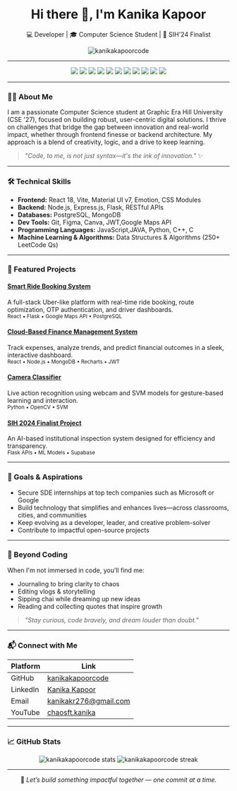 <h1 align="center">Hi there 👋, I'm Kanika Kapoor</h1>
<p align="center">
  💻 Developer | 🎓 Computer Science Student | 🏅 SIH'24 Finalist  
</p>

<p align="center">
  <img src="https://komarev.com/ghpvc/?username=kanikakapoorcode&label=Profile%20views&color=0e75b6&style=flat" alt="kanikakapoorcode" />
</p>

---

<p align="center">
  <img src="https://img.shields.io/badge/Java-ED8B00?style=for-the-badge&logo=java&logoColor=white"/>
  <img src="https://img.shields.io/badge/LeetCode-000000?style=for-the-badge&logo=LeetCode&logoColor=#d16c06"/>
  <img src="https://img.shields.io/badge/-JavaScript-F7DF1E?logo=javascript&logoColor=black&style=for-the-badge" />
  <img src="https://img.shields.io/badge/-JavaScript-F7DF1E?logo=javascript&logoColor=black&style=for-the-badge" />
  <img src="https://img.shields.io/badge/-Python-3776AB?logo=python&logoColor=white&style=for-the-badge" />
  <img src="https://img.shields.io/badge/-C++-00599C?logo=c%2B%2B&logoColor=white&style=for-the-badge" />
  <img src="https://img.shields.io/badge/-React-61DAFB?logo=react&logoColor=black&style=for-the-badge" />
  <img src="https://img.shields.io/badge/-Node.js-339933?logo=node.js&logoColor=white&style=for-the-badge" />
  <img src="https://img.shields.io/badge/-Flask-000000?logo=flask&logoColor=white&style=for-the-badge" />
  <img src="https://img.shields.io/badge/-PostgreSQL-4169E1?logo=postgresql&logoColor=white&style=for-the-badge" />
  <img src="https://img.shields.io/badge/-MongoDB-47A248?logo=mongodb&logoColor=white&style=for-the-badge" />
</p>

---

### 👩‍💻 About Me

I am a passionate Computer Science student at Graphic Era Hill University (CSE '27), focused on building robust, user-centric digital solutions. I thrive on challenges that bridge the gap between innovation and real-world impact, whether through frontend finesse or backend architecture. My approach is a blend of creativity, logic, and a drive to keep learning.

> _"Code, to me, is not just syntax—it's the ink of innovation."_ ✨

---

### 🛠️ Technical Skills

- **Frontend:** React 18, Vite, Material UI v7, Emotion, CSS Modules  
- **Backend:** Node.js, Express.js, Flask, RESTful APIs  
- **Databases:** PostgreSQL, MongoDB
- **Dev Tools:** Git, Figma, Canva, JWT,Google Maps API 
- **Programming Languages:** JavaScript,JAVA, Python, C++, C  
- **Machine Learning & Algorithms:** Data Structures & Algorithms (250+ LeetCode Qs)  

---

### 🚀 Featured Projects

#### [Smart Ride Booking System](https://github.com/kanikakapoorcode/SmartRide-Frontend)
A full-stack Uber-like platform with real-time ride booking, route optimization, OTP authentication, and driver dashboards.  
<sub>React • Flask • Google Maps API • PostgreSQL</sub>

#### [Cloud-Based Finance Management System](https://github.com/kanikakapoorcode/cloud-based-finance-management-system)
Track expenses, analyze trends, and predict financial outcomes in a sleek, interactive dashboard.  
<sub>React • Node.js • MongoDB • Recharts • JWT</sub>

#### [Camera Classifier](https://github.com/kanikakapoorcode/Camera-Classifier)
Live action recognition using webcam and SVM models for gesture-based learning and interaction.  
<sub>Python • OpenCV • SVM</sub>

#### [SIH 2024 Finalist Project](https://github.com/kanikakapoorcode/SIH-2024-MAIN)
An AI-based institutional inspection system designed for efficiency and transparency.  
<sub>Flask APIs • ML Models • Supabase</sub>

---

### 🎯 Goals & Aspirations

- Secure SDE internships at top tech companies such as Microsoft or Google  
- Build technology that simplifies and enhances lives—across classrooms, cities, and communities  
- Keep evolving as a developer, leader, and creative problem-solver  
- Contribute to impactful open-source projects

---

### 🌱 Beyond Coding

When I'm not immersed in code, you’ll find me:
- Journaling to bring clarity to chaos  
- Editing vlogs & storytelling  
- Sipping chai while dreaming up new ideas  
- Reading and collecting quotes that inspire growth  

> _"Stay curious, code bravely, and dream louder than doubt."_

---

### 📬 Connect with Me

| Platform   | Link |
|------------|------|
| GitHub     | [kanikakapoorcode](https://github.com/kanikakapoorcode) |
| LinkedIn   | [Kanika Kapoor](https://linkedin.com/in/kanika-kapoor-532216286e) |
| Email      | kanikakr276@gmail.com |
| YouTube    | [chaosft.kanika](https://youtube.com/@ft.kanika_kapoor_27?si=QCWW9PDFnz3HkizC) |

---

### 📈 GitHub Stats

<p align="center">
  <img src="https://github-readme-stats.vercel.app/api?username=kanikakapoorcode&show_icons=true&theme=radical" alt="kanikakapoorcode stats" />
  <img src="https://github-readme-streak-stats.herokuapp.com/?user=kanikakapoorcode&theme=radical" alt="kanikakapoorcode streak" />
</p>

---

<p align="center">
  🌸 <i>Let’s build something impactful together — one commit at a time.</i>
</p>
